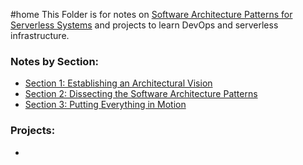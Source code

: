 #home
This Folder is for notes on [Software Architecture Patterns for Serverless Systems](https://www.amazon.com/Software-Architecture-Patterns-Serverless-Systems/dp/1800207034) and projects to learn DevOps and serverless infrastructure.

### Notes by Section:
- [Section 1: Establishing an Architectural Vision](Section1.md)
- [Section 2: Dissecting the Software Architecture Patterns](Section2)
- [Section 3: Putting Everything in Motion](Section3)

### Projects: 
* 